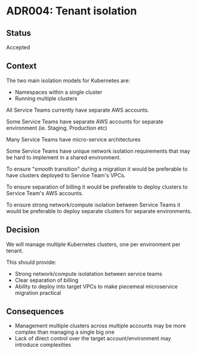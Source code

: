 # ADR004: Tenant isolation

## Status

Accepted

## Context

The two main isolation models for Kubernetes are:

* Namespaces within a single cluster
* Running multiple clusters

All Service Teams currently have separate AWS accounts.

Some Service Teams have separate AWS accounts for separate environment (ie. Staging, Production etc)

Many Service Teams have micro-service architectures

Some Service Teams have unique network isolation requirements that may be hard to implement in a shared environment.

To ensure "smooth transition" during a migration it would be preferable to have clusters deployed to Service Team's VPCs.

To ensure separation of billing it would be preferable to deploy clusters to Service Team's AWS accounts.

To ensure strong network/compute isolation between Service Teams it would be preferable to deploy separate clusters for separate environments.

## Decision

We will manage multiple Kubernetes clusters, one per environment per tenant.

This should provide:

* Strong network/compute isolatation between service teams
* Clear separation of billing
* Ability to deploy into target VPCs to make piecemeal microservice migration practical

## Consequences

* Management multiple clusters across multiple accounts may be more complex than managing a single big one
* Lack of direct control over the target account/environment may introduce complexities
